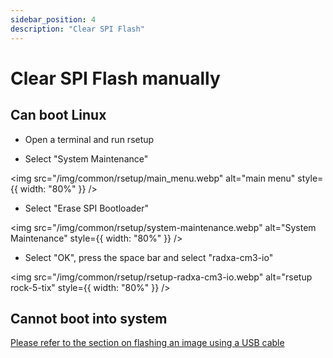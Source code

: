 ```yaml
---
sidebar_position: 4
description: "Clear SPI Flash"
---
```


# Clear SPI Flash manually

## Can boot Linux

- Open a terminal and run rsetup

- Select "System Maintenance"

<img src="/img/common/rsetup/main_menu.webp" alt="main menu" style={{ width: "80%" }} />

- Select "Erase SPI Bootloader"

<img src="/img/common/rsetup/system-maintenance.webp" alt="System Maintenance" style={{ width: "80%" }} />

- Select "OK", press the space bar and select "radxa-cm3-io"

<img src="/img/common/rsetup/rsetup-radxa-cm3-io.webp" alt="rsetup rock-5-tix" style={{ width: "80%" }} />

## Cannot boot into system

[Please refer to the section on flashing an image using a USB cable](/compute-module/cm3/low-level-dev/maskrom)
